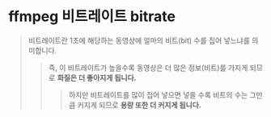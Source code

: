 # ffmpeg 비트레이트 bitrate

> 비트레이트란 1초에 해당하는 동영상에 얼마의 비트(bit) 수를 집어 넣느냐를 의미합니다.
>
> > 즉, 이 비트레이트가 높을수록 동영상은 더 많은 정보(비트)를 가지게 되므로 **화질은 더 좋아지게 됩니다.**
> >
> > > 하지만 비트레이트를 많이 집어 넣으면 넣을 수록 비트의 수는 그만큼 커지게 되므로 **용량 또한 더 커지게 됩니다.**
